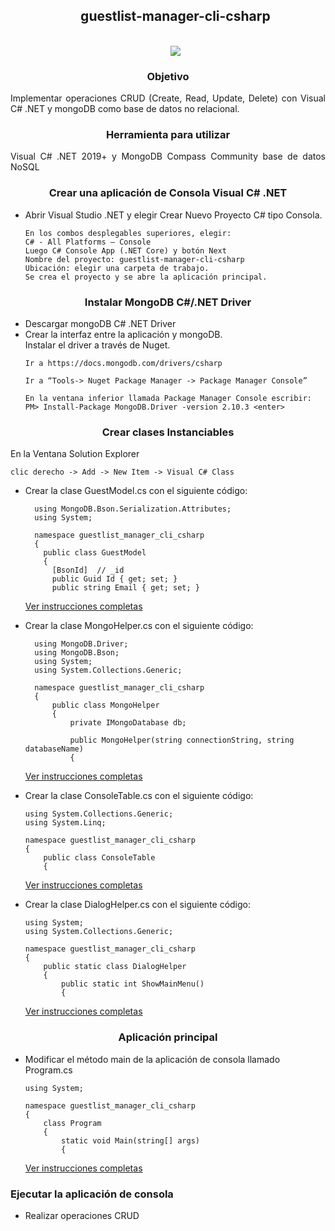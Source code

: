 <!--Titulo principal-->
<div id="user-content-toc">
  <ul align="center">
    <summary>
      <!--Titulo-->
      <h2 style="display: inline-bloc">guestlist-manager-cli-csharp</h2>
      <br>
      <!--Divizor horizontal (gradiant)-->
      <img src="https://user-images.githubusercontent.com/73097560/115834477-dbab4500-a447-11eb-908a-139a6edaec5c.gif">
    </summary>
  </ul>
</div>

<div id="user-content-toc">
  <!--Caso de estudio-->
  <h3 align="center">Objetivo</h3>
  <p align="justify">
    Implementar operaciones CRUD (Create, Read, Update, Delete) con Visual C# .NET y mongoDB como base de datos no relacional.
  </p>
</div>

<div id="user-content-toc">
  <!--Caso de estudio-->
  <h3 align="center">Herramienta para utilizar</h3>
  <p align="justify">
    Visual C# .NET 2019+ y MongoDB Compass Community base de datos NoSQL
  </p>
</div>

<div>
  <!--Caso de estudio-->
  <div>
    <p>
      <h3 align="center">Crear una aplicación de Consola Visual C# .NET</h3>
    </p>
    <ul>
      <li>Abrir Visual Studio .NET y elegir Crear Nuevo Proyecto C# tipo Consola.</li>
      <pre><code>En los combos desplegables superiores, elegir:
C# - All Platforms – Console
Luego C# Console App (.NET Core) y botón Next
Nombre del proyecto: guestlist-manager-cli-csharp 
Ubicación: elegir una carpeta de trabajo.
Se crea el proyecto y se abre la aplicación principal.</code></pre>
    </ul>
    <p>
      <h3 align="center">Instalar MongoDB C#/.NET Driver</h3>
    </p>
    <ul>
      <li>Descargar mongoDB C# .NET Driver</li>
      <li>Crear la interfaz entre la aplicación y mongoDB.<br>
          Instalar el driver a través de Nuget.</li>
      <pre><code>Ir a https://docs.mongodb.com/drivers/csharp</code></pre>
      <pre><code>Ir a “Tools-> Nuget Package Manager -> Package Manager Console”</code></pre>
      <pre><code>En la ventana inferior llamada Package Manager Console escribir: 
PM> Install-Package MongoDB.Driver -version 2.10.3 &lt;enter&gt;</code></pre>
    </ul>
    <p>
      <h3 align="center">Crear clases Instanciables</h3>
    </p>
    <p>En la Ventana Solution Explorer</p>
    <pre><code>clic derecho -> Add -> New Item -> Visual C# Class</code></pre>
    <ul>
      <li>Crear la clase GuestModel.cs con el siguiente código:</li>
      
      using MongoDB.Bson.Serialization.Attributes; 
      using System;
      
      namespace guestlist_manager_cli_csharp 
      { 
        public class GuestModel 
        { 
          [BsonId]  // _id 
          public Guid Id { get; set; } 
          public string Email { get; set; } 
  [Ver instrucciones completas](./guestlist-manager-cli-csharp/guestlist-manager-cli-csharp/obj/GuestModel.cs)
      <li>Crear la clase MongoHelper.cs con el siguiente código:</li>

      using MongoDB.Driver; 
      using MongoDB.Bson; 
      using System; 
      using System.Collections.Generic;
      
      namespace guestlist_manager_cli_csharp 
      { 
          public class MongoHelper 
          { 
              private IMongoDatabase db; 
       
              public MongoHelper(string connectionString, string databaseName) 
              { 
  [Ver instrucciones completas](./MongoHelper.cs)
      <li>Crear la clase ConsoleTable.cs con el siguiente código: </li>

    using System.Collections.Generic; 
    using System.Linq; 
     
    namespace guestlist_manager_cli_csharp 
    { 
        public class ConsoleTable 
        { 
  [Ver instrucciones completas](./MongoHelper.cs)
      <li>Crear la clase DialogHelper.cs con el siguiente código:</li>

    using System; 
    using System.Collections.Generic; 
     
    namespace guestlist_manager_cli_csharp 
    { 
        public static class DialogHelper 
        { 
            public static int ShowMainMenu() 
            { 
  [Ver instrucciones completas](./MongoHelper.cs)
    </ul>
      <p>
        <h3 align="center">Aplicación principal </h3>
      </p>
      <ul>
        <li>Modificar el método main de la aplicación de consola llamado Program.cs</li>

    using System; 
    
    namespace guestlist_manager_cli_csharp 
    { 
        class Program 
        { 
            static void Main(string[] args) 
            { 
  [Ver instrucciones completas](./Program.cs)
      </ul>
      <p>
        <h3 aling="center">Ejecutar la aplicación de consola</h3>
      </p>
      <ul>
        <li>Realizar operaciones CRUD</li>
      </ul>

